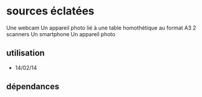 # sources éclatées

Une webcam
Un appareil photo lié à une table homothétique au format A3 
2 scanners
Un smartphone
Un appareil photo 

## utilisation 
- 14/02/14

## dépendances

